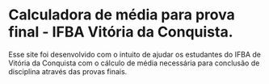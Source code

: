 # Calculadora de média para prova final - IFBA Vitória da Conquista.

Esse site foi desenvolvido com o intuito de ajudar os estudantes do IFBA de Vitória da Conquista com o cálculo de média necessária para conclusão de disciplina através das provas finais.
